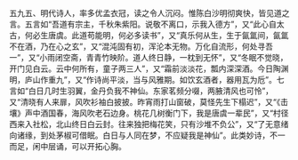 <!-- { "loadSidebar": true } -->
五九五、明代诗人，率多优孟衣冠，读之令人沉闷。惟陈白沙明彻爽快，皆见道之言。五言如“吾道有宗主，千秋朱紫阳。说敬不离口，示我入德方”，又“此心自太古，何必生唐虞。此道苟能明，何必多读书”，又“真乐何从生，生于氤氲间，氤氲不在酒，乃在心之玄”，又“混沌固有初，浑沦本无物。万化自流形，何处寻吾一”，又“小雨闭空斋，青青竹映阶。道人终日静，一枕到无怀”，又“冬眠不觉晓，开门见白云。云中何所有，童子两三人”，又“霜前淡淡花，瓢内深深酒。今日陶渊明，庐山作重九”，又“作诗尚平淡，当与风雅期。如饮玄酒者，器用瓦为卮”。七言如“白日几时生羽翼，金丹负我不神仙。东家茗频分啜，两腋清风也可怜”，又“清晓有人来扉，风吹衫袖白披披。昨宵雨打山窗破，莫怪先生下榻迟”，又“《击壤》声中酒国春，海风吹老石边身。桃花几树衡门下，我是唐虞一辈民”，又“村径西来入社松，北山终日白云封。往来独把梅花笑，只有沙堆不负公”，又“了无意绪向诸缘，到处茅椒可借眠。白日与人同在梦，不应疑我是神仙”。此类妙诗，不一而足，闲中层诵，可以开拓心胸。

